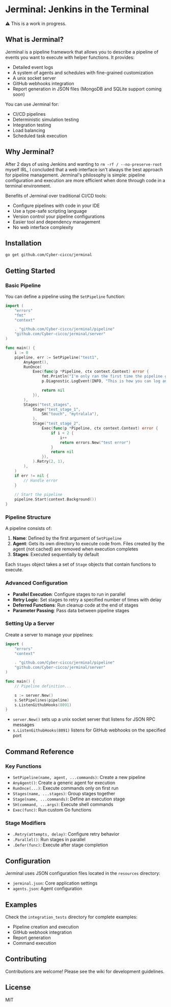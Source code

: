 # Jerminal: Jenkins in the Terminal

⚠️ This is a work in progress. 

## What is Jerminal?

Jerminal is a pipeline framework that allows you to describe a pipeline of events you want
to execute with helper functions. It provides:

- Detailed event logs
- A system of agents and schedules with fine-grained customization
- A unix socket server
- GitHub webhooks integration
- Report generation in JSON files (MongoDB and SQLite support coming soon)

You can use Jerminal for:
* CI/CD pipelines
* Deterministic simulation testing
* Integration testing
* Load balancing
* Scheduled task execution

## Why Jerminal?

After 2 days of using Jenkins and wanting to `rm -rf / --no-preserve-root` myself IRL, I concluded that a web interface isn't always the best approach for pipeline management. Jerminal's philosophy is simple: pipeline configuration and execution are more efficient when done through code in a terminal environment.

Benefits of Jerminal over traditional CI/CD tools:
- Configure pipelines with code in your IDE
- Use a type-safe scripting language
- Version control your pipeline configurations
- Easier tool and dependency management
- No web interface complexity

## Installation

```bash
go get github.com/Cyber-cicco/jerminal
```

## Getting Started

### Basic Pipeline

You can define a pipeline using the `SetPipeline` function:

```go
import (
	"errors"
	"fmt"
	"context"

	. "github.com/Cyber-cicco/jerminal/pipeline"
	"github.com/Cyber-cicco/jerminal/server"
)

func main() {
    i := 0
	pipeline, err := SetPipeline("test1",
		AnyAgent(),
		RunOnce(
			Exec(func(p *Pipeline, ctx context.Context) error {
                fmt.Println("I'm only ran the first time the pipeline gets executed")
                p.Diagnostic.LogEvent(INFO, "This is how you can log an event in the main pipeline")

                return nil
            }),
		),
		Stages("test_stages",
			Stage("test_stage_1",
				SH("touch", "mytralala"),
			),
			Stage("test_stage_2",
				Exec(func(p *Pipeline, ctx context.Context) error {
					if i < 2 {
						i++
						return errors.New("test error")
					}
					return nil
				}),
			).Retry(2, 1),
		),
	)
	if err != nil {
		// Handle error
	}
	
	// Start the pipeline
	pipeline.Start(context.Background())
}
```

### Pipeline Structure

A pipeline consists of:

1. **Name**: Defined by the first argument of `SetPipeline`
2. **Agent**: Gets its own directory to execute code from. Files created by the agent (not cached) are removed when execution completes
3. **Stages**: Executed sequentially by default

Each `Stages` object takes a set of `Stage` objects that contain functions to execute.

### Advanced Configuration

- **Parallel Execution**: Configure stages to run in parallel
- **Retry Logic**: Set stages to retry a specified number of times with delay
- **Deferred Functions**: Run cleanup code at the end of stages
- **Parameter Passing**: Pass data between pipeline stages

### Setting Up a Server

Create a server to manage your pipelines:

```go
import (
	"errors"
	"context"

	. "github.com/Cyber-cicco/jerminal/pipeline"
	"github.com/Cyber-cicco/jerminal/server"
)

func main() {
    // Pipeline definition...

	s := server.New()
	s.SetPipelines(pipeline)
	s.ListenGithubHooks(8091)
}
```

- `server.New()` sets up a unix socket server that listens for JSON RPC messages
- `s.ListenGithubHooks(8091)` listens for GitHub webhooks on the specified port

## Command Reference

### Key Functions

- `SetPipeline(name, agent, ...commands)`: Create a new pipeline
- `AnyAgent()`: Create a generic agent for execution
- `RunOnce(...)`: Execute commands only on first run
- `Stages(name, ...stages)`: Group stages together
- `Stage(name, ...commands)`: Define an execution stage
- `SH(command, ...args)`: Execute shell commands
- `Exec(func)`: Run custom Go functions

### Stage Modifiers

- `.Retry(attempts, delay)`: Configure retry behavior
- `.Parallel()`: Run stages in parallel
- `.Defer(func)`: Execute after stage completion

## Configuration

Jerminal uses JSON configuration files located in the `resources` directory:

- `jerminal.json`: Core application settings
- `agents.json`: Agent configuration

## Examples

Check the `integration_tests` directory for complete examples:

- Pipeline creation and execution
- GitHub webhook integration
- Report generation
- Command execution

## Contributing

Contributions are welcome! Please see the wiki for development guidelines.

## License

MIT
